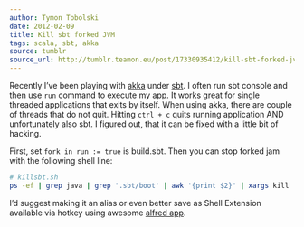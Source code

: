 ```yaml
---
author: Tymon Tobolski
date: 2012-02-09
title: Kill sbt forked JVM
tags: scala, sbt, akka
source: tumblr
source_url: http://tumblr.teamon.eu/post/17330935412/kill-sbt-forked-jvm
---
```


Recently I’ve been playing with [akka][akka] under [sbt][sbt]. I often run sbt console and then use `run` command to execute my app. It works great for single threaded applications that exits by itself. When using akka, there are couple of threads that do not quit. Hitting `ctrl + c` quits running application AND unfortunately also sbt. I figured out, that it can be fixed with a little bit of hacking.

First, set `fork in run := true` is build.sbt. Then you can stop forked jam with the following shell line:

```bash
# killsbt.sh
ps -ef | grep java | grep '.sbt/boot' | awk '{print $2}' | xargs kill
```

I’d suggest making it an alias or even better save as Shell Extension available via hotkey using awesome [alfred app][alfred].

[akka]: http://akka.io
[sbt]: https://github.com/harrah/xsbt/wiki
[alfred]: http://www.alfredapp.com


